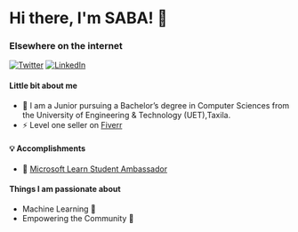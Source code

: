 # Hi there, I'm  SABA! 👋

### Elsewhere on the internet

[![Twitter](https://user-images.githubusercontent.com/282759/84680160-40c90c80-af00-11ea-8390-bb86858c5fa5.png)](https://twitter.com/_sabasaeed)  [![LinkedIn](https://user-images.githubusercontent.com/282759/84680162-4161a300-af00-11ea-912c-8f32e5cc1676.png)](https://linkedin.com/in/saba-saeed-971b6b192/)
	
####  Little bit about me

-   🏫  I am a Junior pursuing a Bachelor’s degree in Computer Sciences from the University of Engineering & Technology (UET),Taxila.
-   ⚡️  Level one seller on [Fiverr](https://www.fiverr.com/sabach408?up_rollout=true)  
 #### 💡  Accomplishments

-   🙌  [Microsoft Learn Student Ambassador](https://studentambassadors.microsoft.com/en-US/profile)
#### Things I am passionate about

-   Machine Learning  🤖
-   Empowering the Community  💪

